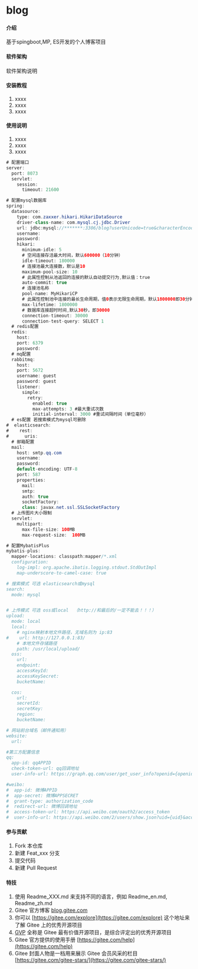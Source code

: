 # blog

#### 介绍
基于spingboot,MP, ES开发的个人博客项目

#### 软件架构
软件架构说明


#### 安装教程

1.  xxxx
2.  xxxx
3.  xxxx

#### 使用说明

1.  xxxx
2.  xxxx
3.  xxxx

```java 
# 配置端口
server:
  port: 8073
  servlet:
    session:
      timeout: 21600

# 配置mysql数据库
spring:
  datasource:
    type: com.zaxxer.hikari.HikariDataSource
    driver-class-name: com.mysql.cj.jdbc.Driver
    url: jdbc:mysql://*******:3306/blog?userUnicode=true&characterEncoding=utf-8&serverTimezone=UTC
    username: 
    password: 
    hikari:
      minimum-idle: 5
      # 空闲连接存活最大时间，默认600000（10分钟）
      idle-timeout: 180000
      # 连接池最大连接数，默认是10
      maximum-pool-size: 10
      # 此属性控制从池返回的连接的默认自动提交行为,默认值：true
      auto-commit: true
      # 连接池名称
      pool-name: MyHikariCP
      # 此属性控制池中连接的最长生命周期，值0表示无限生命周期，默认1800000即30分钟
      max-lifetime: 1800000
      # 数据库连接超时时间,默认30秒，即30000
      connection-timeout: 30000
      connection-test-query: SELECT 1
  # redis配置
  redis:
    host: 
    port: 6379
    password: 
  # mq配置
  rabbitmq:
    host: 
    port: 5672
    username: guest
    password: guest
    listener:
      simple:
        retry:
          enabled: true
          max-attempts: 3 #最大重试次数
          initial-interval: 3000 #重试间隔时间（单位毫秒）
  # es配置 若搜索模式为mysql可删除
#  elasticsearch:
#    rest:
#      uris: 
  # 邮箱配置
  mail:
    host: smtp.qq.com
    username: 
    password: 
    default-encoding: UTF-8
    port: 587
    properties:
      mail:
      smtp:
      auth: true
      socketFactory:
      class: javax.net.ssl.SSLSocketFactory
  # 上传图片大小限制
  servlet:
    multipart:
      max-file-size: 100MB
      max-request-size:  100MB

# 配置MybatisPlus
mybatis-plus:
  mapper-locations: classpath:mapper/*.xml
  configuration:
    log-impl: org.apache.ibatis.logging.stdout.StdOutImpl
    map-underscore-to-camel-case: true

# 搜索模式 可选 elasticsearch或mysql
search:
  mode: mysql


# 上传模式 可选 oss或local  （http://和最后的/一定不能去！！！）
upload:
  mode: local
  local:
    # nginx映射本地文件路径，无域名则为 ip:83
#    url: http://127.0.0.1:83/
    # 本地文件存储路径
    path: /usr/local/upload/
  oss:
    url: 
    endpoint: 
    accessKeyId: 
    accessKeySecret: 
    bucketName: 

  cos:
    url: 
    secretId: 
    secretKey: 
    region: 
    bucketName: 

# 网站前台域名（邮件通知用）
website:
  url: 

#第三方配置信息
qq:
  app-id: qqAPPID
  check-token-url: qq回调地址
  user-info-url: https://graph.qq.com/user/get_user_info?openid={openid}&access_token={access_token}&oauth_consumer_key={oauth_consumer_key}

#weibo:
#  app-id: 微博APPID
#  app-secret: 微博APPSECRET
#  grant-type: authorization_code
#  redirect-url: 微博回调地址
#  access-token-url: https://api.weibo.com/oauth2/access_token
#  user-info-url: https://api.weibo.com/2/users/show.json?uid={uid}&access_token={access_token}
```

#### 参与贡献

1.  Fork 本仓库
2.  新建 Feat_xxx 分支
3.  提交代码
4.  新建 Pull Request


#### 特技

1.  使用 Readme\_XXX.md 来支持不同的语言，例如 Readme\_en.md, Readme\_zh.md
2.  Gitee 官方博客 [blog.gitee.com](https://blog.gitee.com)
3.  你可以 [https://gitee.com/explore](https://gitee.com/explore) 这个地址来了解 Gitee 上的优秀开源项目
4.  [GVP](https://gitee.com/gvp) 全称是 Gitee 最有价值开源项目，是综合评定出的优秀开源项目
5.  Gitee 官方提供的使用手册 [https://gitee.com/help](https://gitee.com/help)
6.  Gitee 封面人物是一档用来展示 Gitee 会员风采的栏目 [https://gitee.com/gitee-stars/](https://gitee.com/gitee-stars/)
